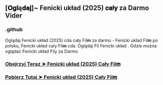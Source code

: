 ## [𝐎𝐠𝐥ą𝐝𝐚𝐣]~ Fenicki układ (2025) 𝐜𝐚ł𝐲 za Darmo Vider

### .github

Oglądaj Fenicki układ (2025) cda cały Fil𝐦 za darmo - Fenicki układ Fil𝐦  po polsku, Fenicki układ caly Fil𝐦 cda. Oglądaj Fil Fenicki układ . Gdzie można oglądać Fenicki układ Fily za Darmo

### [Obejrzyj Teraz ➤ Fenicki układ (2025) Cały Fil𝐦 ](https://watching4khdmovies.blogspot.com/2025/05/fenicki-uklad.html)

### [Pobierz Tutaj ➤ Fenicki układ (2025) Cały Fil𝐦 ](https://watching4khdmovies.blogspot.com/2025/05/fenicki-uklad.html)

